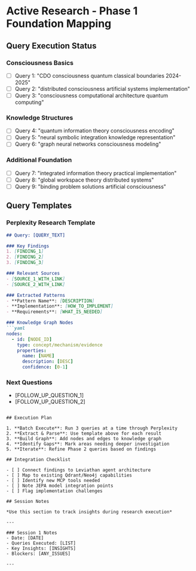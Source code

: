 # Active Research - Phase 1 Foundation Mapping

## Query Execution Status

### Consciousness Basics
- [ ] Query 1: "CDO consciousness quantum classical boundaries 2024-2025"
- [ ] Query 2: "distributed consciousness artificial systems implementation"
- [ ] Query 3: "consciousness computational architecture quantum computing"

### Knowledge Structures  
- [ ] Query 4: "quantum information theory consciousness encoding"
- [ ] Query 5: "neural symbolic integration knowledge representation"
- [ ] Query 6: "graph neural networks consciousness modeling"

### Additional Foundation
- [ ] Query 7: "integrated information theory practical implementation"
- [ ] Query 8: "global workspace theory distributed systems"
- [ ] Query 9: "binding problem solutions artificial consciousness"

## Query Templates

### Perplexity Research Template
```markdown
## Query: [QUERY_TEXT]

### Key Findings
1. [FINDING_1]
2. [FINDING_2]
3. [FINDING_3]

### Relevant Sources
- [SOURCE_1_WITH_LINK]
- [SOURCE_2_WITH_LINK]

### Extracted Patterns
- **Pattern Name**: [DESCRIPTION]
- **Implementation**: [HOW_TO_IMPLEMENT]
- **Requirements**: [WHAT_IS_NEEDED]

### Knowledge Graph Nodes
```yaml
nodes:
  - id: [NODE_ID]
    type: concept/mechanism/evidence
    properties:
      name: [NAME]
      description: [DESC]
      confidence: [0-1]
```

### Next Questions
- [FOLLOW_UP_QUESTION_1]
- [FOLLOW_UP_QUESTION_2]
```

## Execution Plan

1. **Batch Execute**: Run 3 queries at a time through Perplexity
2. **Extract & Parse**: Use template above for each result
3. **Build Graph**: Add nodes and edges to knowledge graph
4. **Identify Gaps**: Mark areas needing deeper investigation
5. **Iterate**: Refine Phase 2 queries based on findings

## Integration Checklist

- [ ] Connect findings to Leviathan agent architecture
- [ ] Map to existing Qdrant/Neo4j capabilities
- [ ] Identify new MCP tools needed
- [ ] Note JEPA model integration points
- [ ] Flag implementation challenges

## Session Notes

*Use this section to track insights during research execution*

---

### Session 1 Notes
- Date: [DATE]
- Queries Executed: [LIST]
- Key Insights: [INSIGHTS]
- Blockers: [ANY_ISSUES]

---